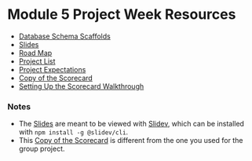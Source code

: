 # Module 5 Project Week Resources

* [Database Schema Scaffolds]
* [Slides]
* [Road Map]
* [Project List]
* [Project Expectations]
* [Copy of the Scorecard]
* [Setting Up the Scorecard Walkthrough]

### Notes

* The [Slides] are meant to be viewed with [Slidev], which can be installed with
    `npm install -g @slidev/cli`.
* This [Copy of the Scorecard] is different from the one you used for the group
    project.

[Database Schema Scaffolds]: ./assets/ReactSoloProjectDBSchemas.pdf
[Slides]: ./assets/slides.md
[Road Map]: ./assets/React-Project-Week-Road-Map.pdf
[Slidev]: https://sli.dev/
[Project List]: https://open.appacademy.io/learn/js-py---may-2021-cohort-1-online/week-15-may-2021-cohort-1-online/individual-project
[Project Expectations]: https://open.appacademy.io/learn/js-py---may-2021-cohort-1-online/week-15-may-2021-cohort-1-online/react-solo-project-expectations
[Copy of the Scorecard]: https://docs.google.com/spreadsheets/d/1ExUIXg8n7zo-EN45O3GYnfc4RF5JDQFbKIxcdv5KQSE/edit?usp=sharing
[Setting Up the Scorecard Walkthrough]: ./SCORECARD_WALKTHROUGH.md
